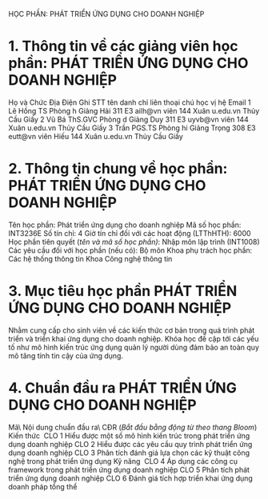 HỌC PHẦN: PHÁT TRIỂN ỨNG DỤNG CHO DOANH NGHIỆP
# 1. Thông tin về các giảng viên học phần: PHÁT TRIỂN ỨNG DỤNG CHO DOANH NGHIỆP
Họ và Chức Địa Điện Ghi STT tên danh chỉ liên thoại chú học vị hệ Email 1 Lê Hồng TS Phòng h Giảng Hải 311 E3 ailh\@vn viên 144 Xuân u.edu.vn Thủy Cầu Giấy 2 Vũ Bá ThS.GVC Phòng d Giảng Duy 311 E3 uyvb\@vn viên 144 Xuân u.edu.vn Thủy Cầu Giấy 3 Trần PGS.TS Phòng hi Giảng Trọng 308 E3 eutt\@vn viên Hiếu 144 Xuân u.edu.vn Thủy Cầu Giấy
# 2. Thông tin chung về học phần: PHÁT TRIỂN ỨNG DỤNG CHO DOANH NGHIỆP
Tên học phần: Phát triển ứng dụng cho doanh nghiệp Mã số học phần: INT3236E Số tín chỉ: 4 Giờ tín chỉ đối với các hoạt động (LTThHTH): 6000 Học phần tiên quyết (*tên và mã số học phần)*: Nhập môn lập trình (INT1008) Các yêu cầu đối với học phần (nếu có): Bộ môn Khoa phụ trách học phần: Các hệ thống thông tin Khoa Công nghệ thông tin
# 3. Mục tiêu học phần PHÁT TRIỂN ỨNG DỤNG CHO DOANH NGHIỆP
Nhằm cung cấp cho sinh viên về các kiến thức cơ bản trong quá trình phát triển và triển khai ứng dụng cho doanh nghiệp. Khóa học đề cập tới các yếu tố như mô hình kiến trúc ứng dụng quản lý người dùng đảm bảo an toàn quy mô tăng tính tin cậy của ứng dụng.
# 4. Chuẩn đầu ra PHÁT TRIỂN ỨNG DỤNG CHO DOANH NGHIỆP
Mã\ Nội dung chuẩn đầu ra\ CĐR (*Bắt đầu bằng động từ theo thang Bloom*) Kiến thức  CLO 1 Hiểu được một số mô hình kiến trúc trong phát triển ứng dụng doanh nghiệp CLO 2 Hiểu được các yêu cầu quy trình phát triển ứng dụng doanh nghiệp CLO 3 Phân tích đánh giá lựa chọn các kỹ thuật công nghệ trong phát triển ứng dụng Kỹ năng  CLO 4 Áp dụng các công cụ framework trong phát triển ứng dụng doanh nghiệp CLO 5 Phân tích phát triển ứng dụng doanh nghiệp CLO 6 Đánh giá tích hợp triển khai ứng dụng doanh pháp tổng thể
